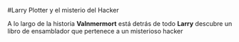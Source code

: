 #Larry Plotter y el misterio del Hacker

A lo largo de la historia **Valnmermort** está detrás de todo
**Larry** descubre un libro de ensamblador que pertenece a un misterioso hacker

